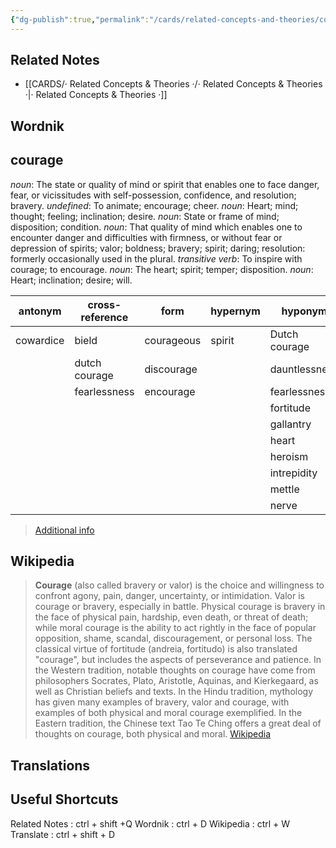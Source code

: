 ```yaml
---
{"dg-publish":true,"permalink":"/cards/related-concepts-and-theories/courage/","created":"2023-01-17T22:10:34.461+01:00","updated":"2023-04-10T10:45:45.412+02:00"}
---
```



## Related Notes 
- [[CARDS/· Related Concepts & Theories ·/· Related Concepts & Theories ·\|· Related Concepts & Theories ·]]

## Wordnik
## courage
*noun*: The state or quality of mind or spirit that enables one to face danger, fear, or vicissitudes with self-possession, confidence, and resolution; bravery.
*undefined*: To animate; encourage; cheer.
*noun*: Heart; mind; thought; feeling; inclination; desire.
*noun*: State or frame of mind; disposition; condition.
*noun*: That quality of mind which enables one to encounter danger and difficulties with firmness, or without fear or depression of spirits; valor; boldness; bravery; spirit; daring; resolution: formerly occasionally used in the plural.
*transitive verb*: To inspire with courage; to encourage.
*noun*: The heart; spirit; temper; disposition.
*noun*: Heart; inclination; desire; will.

| antonym |cross-reference |form |hypernym |hyponym |rhyme |same-context |synonym |
| --- | --- | --- | --- | --- | --- | --- | --- |
| cowardice | bield | courageous | spirit | Dutch courage | burrage | ability | Dutch courage |
|  | dutch courage | discourage |  | dauntlessness | discourage | being | arrogance |
|  | fearlessness | encourage |  | fearlessness | encourage | bravery | assurance |
|  |  |  |  | fortitude |  | castration | assuredness |
|  |  |  |  | gallantry |  | character | audacity |
|  |  |  |  | heart |  | characteristics | backbone |
|  |  |  |  | heroism |  | characters | balls |
|  |  |  |  | intrepidity |  | conduct | belief |
|  |  |  |  | mettle |  | confidence | boldness |
|  |  |  |  | nerve |  | culture | boldness |

> [Additional info](https://www.wordnik.com/words/courage)

## Wikipedia 
> **Courage** (also called bravery or valor) is the choice and willingness to confront agony, pain, danger, uncertainty, or intimidation. Valor is courage or bravery, especially in battle.
> Physical courage is bravery in the face of physical pain, hardship, even death, or threat of death; while moral courage is the ability to act rightly in the face of popular opposition, shame, scandal, discouragement, or personal loss.
> The classical virtue of fortitude (andreia, fortitudo) is also translated "courage", but includes the aspects of perseverance and patience. In the Western tradition, notable thoughts on courage have come from philosophers Socrates, Plato, Aristotle, Aquinas, and Kierkegaard, as well as Christian beliefs and texts.
> In the Hindu tradition, mythology has given many examples of bravery, valor and courage, with examples of both physical and moral courage exemplified. In the Eastern tradition, the Chinese text Tao Te Ching offers a great deal of thoughts on courage, both physical and moral.
> [Wikipedia](https://en.wikipedia.org/wiki/Courage)

## Translations 


## Useful Shortcuts
Related Notes : ctrl + shift +Q
Wordnik : ctrl + D
Wikipedia : ctrl + W
Translate : ctrl + shift + D 